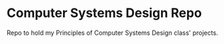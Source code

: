 # Computer Systems Design Repo

Repo to hold my Principles of Computer Systems Design class' projects.
